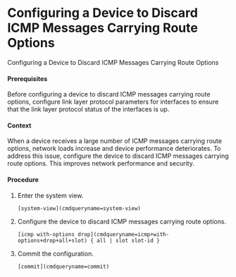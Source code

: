 Configuring a Device to Discard ICMP Messages Carrying Route Options
====================================================================

Configuring a Device to Discard ICMP Messages Carrying Route Options

#### Prerequisites

Before configuring a device to discard ICMP messages carrying route options, configure link layer protocol parameters for interfaces to ensure that the link layer protocol status of the interfaces is up.


#### Context

When a device receives a large number of ICMP messages carrying route options, network loads increase and device performance deteriorates. To address this issue, configure the device to discard ICMP messages carrying route options. This improves network performance and security.


#### Procedure

1. Enter the system view.
   
   
   ```
   [system-view](cmdqueryname=system-view)
   ```
2. Configure the device to discard ICMP messages carrying route options.
   
   
   ```
   [icmp with-options drop](cmdqueryname=icmp+with-options+drop+all+slot) { all | slot slot-id }
   ```
3. Commit the configuration.
   
   
   ```
   [commit](cmdqueryname=commit)
   ```